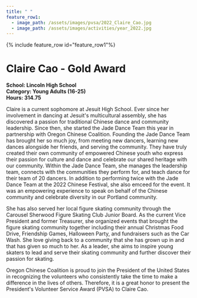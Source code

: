 ```yaml
---
title: " "
feature_row1:
  - image_path: /assets/images/pvsa/2022_Claire_Cao.jpg
  - image_path: /assets/images/activities/year_2022.jpg
---
```


{% include feature_row id="feature_row1"%}

# Claire Cao - Gold Award

**School: Lincoln High School**  
**Category: Young Adults (16-25)**  
**Hours: 314.75**  

Claire is a current sophomore at Jesuit High School. Ever since her involvement in dancing at Jesuit's multicultural assembly, she has discovered a passion for traditional Chinese dance and community leadership. Since then, she started the Jade Dance Team this year in partnership with Oregon Chinese Coalition. Founding the Jade Dance Team has brought her so much joy, from meeting new dancers, learning new dances alongside her friends, and serving the community. They have truly created their own community of empowered Chinese youth who express their passion for culture and dance and celebrate our shared heritage with our community. Within the Jade Dance Team, she manages the leadership team, connects with the communities they perform for, and teach dance for their team of 20 dancers. In addition to performing twice with the Jade Dance Team at the 2022 Chinese Festival, she also emceed for the event. It was an empowering experience to speak on behalf of the Chinese community and celebrate diversity in our Portland community.

She has also served her local figure skating community through the Carousel Sherwood Figure Skating Club Junior Board. As the current Vice President and former Treasurer, she organized events that brought the figure skating community together including their annual Christmas Food Drive, Friendship Games, Halloween Party, and fundraisers such as the Car Wash. She love giving back to a community that she has grown up in and that has given so much to her. As a leader, she aims to inspire young skaters to lead and serve their skating community and further discover their passion for skating.

Oregon Chinese Coalition is proud to join the President of the United States in recognizing the volunteers who consistently take the time to make a difference in the lives of others. Therefore, it is a great honor to present the President's Volunteer Service Award (PVSA) to Claire Cao.
